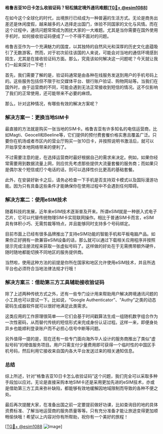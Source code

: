 **格鲁吉亚10日卡怎么收验证码？轻松搞定境外通讯难题[[TG💪+ @esim1088](https://t.me/s/esim1088)]**

在如今这个全球化的时代，出境旅行已经成为一种普遍的生活方式。无论是商务出差还是休闲度假，越来越多的人选择走出国门，体验不同国家的文化与风情。而在这个过程中，通讯问题常常成为困扰大家的一大难题。尤其是当你需要在国外使用手机时，如何接收验证码便成了一个不得不面对的问题。

格鲁吉亚作为一个充满魅力的国度，以其独特的自然风光和深厚的历史文化底蕴吸引了无数游客。然而，对于初次前往该国的人来说，可能会对当地的通信环境感到陌生，尤其是在接收验证码方面。那么，究竟该如何解决这一问题呢？今天就让我们一起来探讨一下吧！

首先，我们需要了解的是，验证码通常是由各种在线服务发送到用户的手机号码上的。这些服务包括但不限于社交媒体平台、银行账户验证、购物网站等。当我们在国外时，由于运营商的不同，可能会遇到无法正常接收到短信的情况。这不仅影响了我们的正常使用，还可能带来不必要的麻烦。

那么，针对这种情况，有哪些有效的解决方案呢？

### 解决方案一：更换当地SIM卡

最直接的方法就是购买一张当地的SIM卡。格鲁吉亚有许多知名的电信运营商，比如Magti、Geocell和Beeline等，它们提供的预付费套餐价格实惠且覆盖广泛。只要你在机场或者市区内的营业厅购买一张10日卡，并按照说明书激活后，就可以开始享受本地网络带来的便利了。

不过需要注意的是，在选择运营商时最好根据自己的需求来决定。例如，如果你经常需要用到数据流量上网，则应优先考虑那些提供大流量套餐的服务商；而如果只是偶尔发个短信或打个电话的话，则可以选择性价比更高的基础套餐。

此外，在安装好新卡之后，请务必检查一下手机是否支持双卡模式以及国际漫游功能。因为只有具备这些条件才能确保你在使用过程中不会遇到任何障碍。

### 解决方案二：使用eSIM技术

随着科技的发展，近年来eSIM技术逐渐普及开来。所谓eSIM就是一种嵌入式电子芯片，它可以代替传统物理SIM卡实现联网操作。相比于普通SIM卡而言，eSIM具有体积小巧、无需剪裁等特点，并且能够同时支持多个号码绑定。

目前市面上已经有很多品牌推出了支持eSIM功能的智能手机和平板电脑产品。如果你正好拥有一款兼容eSIM设备的话，那么就可以通过下载相关应用程序并按照提示完成注册流程来获取一张虚拟号码了。这样做的好处在于无需携带额外硬件，随时随地都能切换不同地区的服务提供商。

当然啦，使用这种方法的前提是你所在国家和地区允许使用eSIM技术，并且所选平台也必须符合当地法律法规才行哦！

### 解决方案三：借助第三方工具辅助接收验证码

除了上述两种传统方式之外，还有一些专门设计用来帮助用户解决跨境通讯问题的小工具也可以尝试一下。比如说，“Google Authenticator”、“Authy”之类的动态密码生成器软件就可以很好地满足此类需求。

这类应用的工作原理很简单——它们会基于时间戳算法生成一组随机数字组合作为一次性密码，从而替代传统的短信形式来完成身份认证过程。这样一来，即便身处异乡也能顺利登录账户而不必担心信号中断等问题。

另外值得一提的是，现在还有一些专门面向海外华人设计的服务商推出了类似“虚拟号码”的增值服务项目。用户只需支付少量费用即可获得一个临时性的中国区手机号码，然后利用它接收来自国内各大平台发送过来的相关通知信息。

### 总结

综上所述，针对“格鲁吉亚10日卡怎么收验证码”这个问题，我们完全可以采取多种手段加以应对。无论是直接采购本地SIM卡还是采用更加先进的eSIM技术，亦或是借助第三方工具来弥补缺陷，都能够有效地缓解因地域限制而导致的各种不便之处。

最后再次提醒大家，在准备出国之前一定要提前做好功课，比如查询目的地的具体资费标准、了解当地运营商的服务质量等等。只有充分准备才能让旅途变得更加顺畅愉快哦！希望以上内容对你有所帮助，祝你有一个美好的旅程！

[[TG💪+ @esim1088](https://t.me/s/esim1088) ![Image](https://i.postimg.cc/4NQfJmqS/Snipaste-2025-05-13-00-14-12.png)]